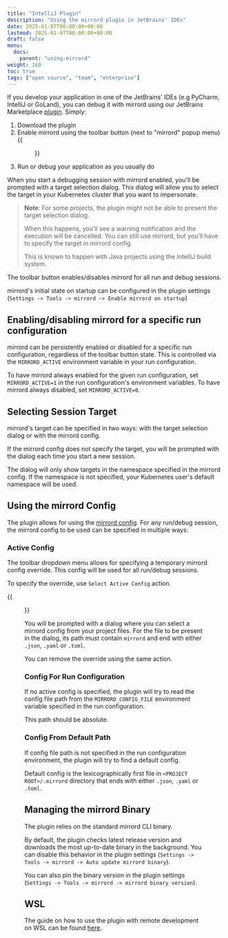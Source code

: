 ```yaml
---
title: "IntelliJ Plugin"
description: "Using the mirrord plugin in JetBrains' IDEs"
date: 2025-01-07T00:00:00+00:00
lastmod: 2025-01-07T00:00:00+00:00
draft: false
menu:
  docs:
    parent: "using-mirrord"
weight: 160
toc: true
tags: ["open source", "team", "enterprise"]
---
```


If you develop your application in one of the JetBrains' IDEs (e.g PyCharm, IntelliJ or GoLand), you can debug it with mirrord using our JetBrains Marketplace [plugin](https://plugins.jetbrains.com/plugin/19772-mirrord). Simply:
1. Download the plugin
2. Enable mirrord using the toolbar button (next to "mirrord" popup menu)
{{<figure src="images/enabler.png" alt="Select Active Config action">}}
3. Run or debug your application as you usually do

When you start a debugging session with mirrord enabled, you'll be prompted with a target selection dialog.
This dialog will allow you to select the target in your Kubernetes cluster that you want to impersonate.

> __Note__: For some projects, the plugin might not be able to present the target selection dialog.
>
> When this happens, you'll see a warning notification and the execution will be cancelled.
> You can still use mirrord, but you'll have to specify the target in mirrord config.
>
> This is known to happen with Java projects using the IntelliJ build system.

The toolbar button enables/disables mirrord for all run and debug sessions.

mirrord's initial state on startup can be configured in the plugin settings (`Settings -> Tools -> mirrord -> Enable mirrord on startup`)

## Enabling/disabling mirrord for a specific run configuration

mirrord can be persistently enabled or disabled for a specific run configuration, regardless of the toolbar button state.
This is controlled via the `MIRRORD_ACTIVE` environment variable in your run configuration.

To have mirrord always enabled for the given run configuration, set `MIRRORD_ACTIVE=1` in the run configuration's environment variables.
To have mirrord always disabled, set `MIRRORD_ACTIVE=0`.

## Selecting Session Target

mirrord's target can be specified in two ways: with the target selection dialog or with the mirrord config.

If the mirrord config does not specify the target, you will be prompted with the dialog each time you start a new session.

The dialog will only show targets in the namespace specified in the mirrord config.
If the namespace is not specified, your Kubernetes user's default namespace will be used.

## Using the mirrord Config

The plugin allows for using the [mirrord config](/docs/reference/configuration).
For any run/debug session, the mirrord config to be used can be specified in multiple ways:

### Active Config

The toolbar dropdown menu allows for specifying a temporary mirrord config override.
This config will be used for all run/debug sessions.

To specify the override, use `Select Active Config` action.

{{<figure src="images/select-active-config.png" alt="Select Active Config action">}}

You will be prompted with a dialog where you can select a mirrord config from your project files.
For the file to be present in the dialog, its path must contain `mirrord` and end with either `.json`, `.yaml` or `.toml`.

You can remove the override using the same action.

### Config For Run Configuration

If no active config is specified, the plugin will try to read the config file path from the `MIRRORD_CONFIG_FILE` environment variable specified in the run configuration.

This path should be absolute.

### Config From Default Path

If config file path is not specified in the run configuration environment, the plugin will try to find a default config.

Default config is the lexicographically first file in `<PROJECT ROOT>/.mirrord` directory that ends with either `.json`, `.yaml` or `.toml`.

## Managing the mirrord Binary

The plugin relies on the standard mirrord CLI binary.

By default, the plugin checks latest release version and downloads the most up-to-date binary in the background.
You can disable this behavior in the plugin settings (`Settings -> Tools -> mirrord -> Auto update mirrord binary`).

You can also pin the binary version in the plugin settings (`Settings -> Tools -> mirrord -> mirrord binary version`).

## WSL

The guide on how to use the plugin with remote development on WSL can be found [here](/docs/using-mirrord/wsl/#root-project-intellij).
